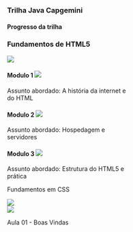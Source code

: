 <div class="card" style="width: 18rem;">
    <div class="card-body">
        <h3 class="card-title">
            Trilha Java Capgemini
        </h3>
        <h4 class="card-subtitle mb-2 text-muted">
                Progresso da trilha
        </h4>
        <div class="card" style="width: 18rem;">
                <h3>
            Fundamentos de HTML5
            </h3>
            <img src="https://img.icons8.com/color/60/000000/html-5--v1.png" />   
            <h4>
            Modulo 1
            <img src="https://img.icons8.com/external-kiranshastry-gradient-kiranshastry/30/000000/external-check-multimedia-kiranshastry-gradient-kiranshastry.png" />
            </h4>
            <p class="text-capitalize">
                Assunto abordado: A história da internet e do HTML
            </p>
            <h4>
            Modulo 2
            <img src="https://img.icons8.com/external-kiranshastry-gradient-kiranshastry/30/000000/external-check-multimedia-kiranshastry-gradient-kiranshastry.png" /> 
            </h4>
            <p class="text-capitalize">
                Assunto abordado: Hospedagem e servidores
            </p>
            <h4>
            Modulo 3 
            <img src="https://img.icons8.com/external-kiranshastry-gradient-kiranshastry/30/000000/external-check-multimedia-kiranshastry-gradient-kiranshastry.png" /> 
            </h4>
            <p class="text-capitalize">
                Assunto abordado: Estrutura do HTML5 e prática
            </p>
            <p>
            Fundamentos em CSS
            </p>
            <img src="https://img.icons8.com/color/60/undefined/css3.png" /><br />
            <img src="https://img.icons8.com/nolan/30/in-progress.png" />  
            <p>
              Aula 01 - Boas Vindas
            </p>
          </div>  
    </div>
</div>
  
